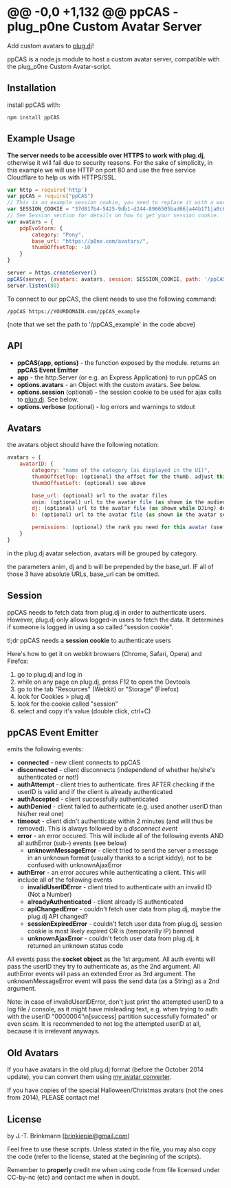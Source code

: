 @@ -0,0 +1,132 @@
ppCAS - plug_p0ne Custom Avatar Server
======================================

Add custom avatars to [plug.dj](https://plug.dj/)!

ppCAS is a node.js module to host a custom avatar server, compatible with the plug_p0ne Custom Avatar-script.


Installation
------------
install ppCAS with:
```
npm install ppCAS
```


Example Usage
-------------
**The server needs to be accessible over HTTPS to work with plug.dj**, otherwise it will fail due to security reasons.
For the sake of simplicity, in this example we will use HTTP on port 80 and use the free service Cloudflare to help us with HTTPS/SSL.
```javascript
var http = require('http')
var ppCAS = require("ppCAS")
// This is an example session cookie, you need to replace it with a working one.
var SESSION_COOKIE = "37d817b4-5425-9db1-d244-8966505bad66|a44b171|a0c6b0c7c314c01abeb5aa74943723429609d4617b6d549cb22eb1847eea0e47"
// See Session section for details on how to get your session cookie.
var avatars = {
	pdpEvoStorm: {
		category: "Pony",
		base_url: "https://p0ne.com/avatars/",
		thumbOffsetTop: -10
	}
}

server = https.createServer()
ppCAS(server, {avatars: avatars, session: SESSION_COOKIE, path: '/ppCAS_example', verbose: true})
server.listen(80)
```
To connect to our ppCAS, the client needs to use the following command:
```
/ppCAS https://YOURDOMAIN.com/ppCAS_example
```
(note that we set the path to '/ppCAS_example' in the code above)


API
------
- **ppCAS(app, options)** - the function exposed by the module. returns an **ppCAS Event Emitter**
- **app** - the http.Server (or e.g. an Express Application) to run ppCAS on
- **options.avatars** - an Object with the custom avatars. See below.
- **options.session** (optional) - the session cookie to be used for ajax calls to [plug.dj](https://plug.dj/). See below.
- **options.verbose** (optional) - log errors and warnings to stdout


Avatars
---------
the avatars object should have the following notation:
```javascript
avatars = {
	avatarID: {
		category: "name of the category (as displayed in the UI)",
		thumbOffsetTop: (optional) the offset for the thumb, adjust this value if the thumbnail is not positioned correctly
		thumbOffsetLeft: (optional) see above

		base_url: (optional) url to the avatar files
		anim: (optional) url to the avatar file (as shown in the audience) defaults to "{avatarID}.png"
		dj: (optional) url to the avatar file (as shown while DJing) defaults to "{avatarID}.dj.png"
		b: (optional) url to the avatar file (as shown in the avatar selection screen) defaults to "{avatarID}.b.png"

		permissions: (optional) the rank you need for this avatar (useful for moderator-only avatars)
	}
}
```
in the plug.dj avatar selection, avatars will be grouped by category.

the parameters anim, dj and b will be prepended by the base_url. IF all of those 3 have absolute URLs, base_url can be omitted.


Session
-------
ppCAS needs to fetch data from plug.dj in order to authenticate users. However, plug.dj only allows logged-in users to fetch the data. It determines if someone is logged in using a so called "session cookie".

tl;dr ppCAS needs a **session cookie** to authenticate users

Here's how to get it on webkit browsers (Chrome, Safari, Opera) and Firefox:
1. go to plug.dj and log in
2. while on any page on plug.dj, press F12 to open the Devtools
3. go to the tab "Resources" (Webkit) or "Storage" (Firefox)
4. look for Cookies > plug.dj
5. look for the cookie called "session"
6. select and copy it's value (double click, ctrl+C)


ppCAS Event Emitter
-------------------
emits the following events:
- **connected** - new client connects to ppCAS
- **disconnected** - client disconnects (independend of whether he/she's authenticated or not!)
- **authAttempt** - client tries to authenticate. fires AFTER checking if the userID is valid and if the client is already authenticated
- **authAccepted** - client successfully authenticated
- **authDenied** - client failed to authenticate (e.g. used another userID than his/her real one)
- **timeout** - client didn't authenticate within 2 minutes (and will thus be removed). This is always followed by a _disconnect event_
- **error** - an error occured. This will include all of the following events AND all authError (sub-) events (see below)
	- **unknownMessageError** - client tried to send the server a message in an unknown format (usually thanks to a script kiddy), not to be confused with unknownAjaxError
- **authError** - an error accures while authenticating a client. This will include all of the following events
	-	**invalidUserIDError** - client tried to authenticate with an invalid ID (Not a Number)
	-	**alreadyAuthenticated** - client already IS authenticated
	-	**apiChangedError** - couldn't fetch user data from plug.dj, maybe the plug.dj API changed?
	-	**sessionExpiredError** - couldn't fetch user data from plug.dj, session cookie is most likely expired OR is (temporarilly IP) banned
	-	**unknownAjaxError** - couldn't fetch user data from plug.dj, it returned an unknown status code

All events pass the **socket object** as the 1st argument. All auth events will pass the userID they try to authenticate as, as the 2nd argument. All authError events will pass an extended Error as 3rd argument. The unknownMessageError event will pass the send data (as a String) as a 2nd argument.

Note: in case of invalidUserIDError, don't just print the attempted userID to a log file / console, as it might have misleading text, e.g. when trying to auth with the userID "0000004'\n[success] partition successfully formated" or even scam. It is recommended to not log the attempted userID at all, because it is irrelevant anyways.



Old Avatars
-----------
If you have avatars in the old plug.dj format (before the October 2014 update), you can convert them using [my avatar converter](https://p0ne.com/avatars/avatarConverter.html).

If you have copies of the special Halloween/Christmas avatars (not the ones from 2014), PLEASE contact me!


License
-------
by J.-T. Brinkmann (brinkiepie@gmail.com)

Feel free to use these scripts. Unless stated in the file, you may also copy the code (refer to the license, stated at the beginning of the scripts).

Remember to **properly** credit me when using code from file licensed under CC-by-nc (etc) and contact me when in doubt.
